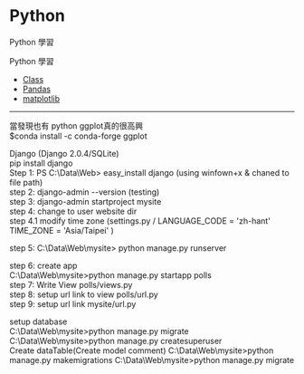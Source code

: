# Python
Python 學習<br>

Python 學習
+ [Class](/ClassMethod.ipynb/) 
+ [Pandas](/Python-Pandas.ipynb/)
+ [matplotlib](/matplotlib.ipynb/)

***

當發現也有 python ggplot真的很高興<br>
$conda install -c conda-forge ggplot<br>

Django (Django 2.0.4/SQLite)<br>
pip install django<br>
Step 1: PS C:\Data\Web> easy_install django (using winfown+x & chaned to file path) <br>
step 2: django-admin --version (testing) <br>
step 3: django-admin startproject mysite <br>
step 4: change to user website dir <br>
step 4.1 modify time zone (settings.py / LANGUAGE_CODE = 'zh-hant' TIME_ZONE = 'Asia/Taipei' ) <p>
  
step 5: C:\Data\Web\mysite> python manage.py runserver <p>
step 6: create app<br>
C:\Data\Web\mysite>python manage.py startapp polls <br>
step 7: Write View  polls/views.py<br>
step 8: setup url link to view polls/url.py<br>
step 9: setup url link mysite/url.py <p>

setup database<br>
C:\Data\Web\mysite>python manage.py migrate<br>
C:\Data\Web\mysite>python manage.py createsuperuser<br>
Create dataTable(Create model comment)
C:\Data\Web\mysite>python manage.py makemigrations
C:\Data\Web\mysite>python manage.py migrate
